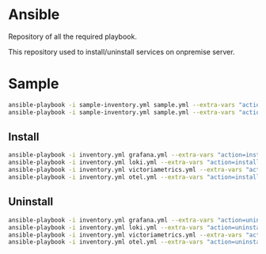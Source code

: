 # Ansible
Repository of all the required playbook.

This repository used to install/uninstall services on onpremise server.

# Sample

```bash
ansible-playbook -i sample-inventory.yml sample.yml --extra-vars "action=install"
ansible-playbook -i sample-inventory.yml sample.yml --extra-vars "action=uninstall"
```

## Install

```bash
ansible-playbook -i inventory.yml grafana.yml --extra-vars "action=install"
ansible-playbook -i inventory.yml loki.yml --extra-vars "action=install"
ansible-playbook -i inventory.yml victoriametrics.yml --extra-vars "action=install"
ansible-playbook -i inventory.yml otel.yml --extra-vars "action=install"
```

## Uninstall
```bash
ansible-playbook -i inventory.yml grafana.yml --extra-vars "action=uninstall"
ansible-playbook -i inventory.yml loki.yml --extra-vars "action=uninstall"
ansible-playbook -i inventory.yml victoriametrics.yml --extra-vars "action=uninstall"
ansible-playbook -i inventory.yml otel.yml --extra-vars "action=uninstall"
```